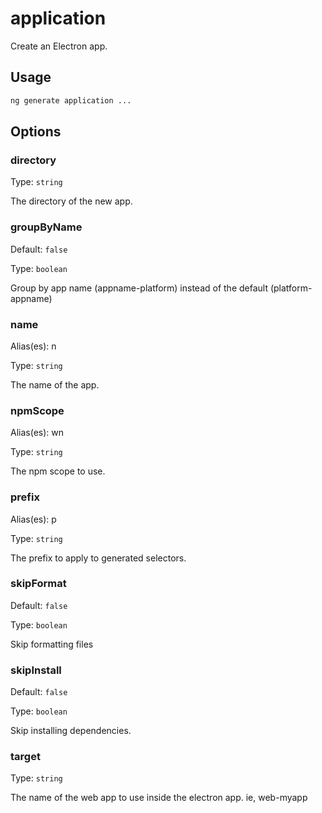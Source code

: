 # application

Create an Electron app.

## Usage

```bash
ng generate application ...

```

## Options

### directory

Type: `string`

The directory of the new app.

### groupByName

Default: `false`

Type: `boolean`

Group by app name (appname-platform) instead of the default (platform-appname)

### name

Alias(es): n

Type: `string`

The name of the app.

### npmScope

Alias(es): wn

Type: `string`

The npm scope to use.

### prefix

Alias(es): p

Type: `string`

The prefix to apply to generated selectors.

### skipFormat

Default: `false`

Type: `boolean`

Skip formatting files

### skipInstall

Default: `false`

Type: `boolean`

Skip installing dependencies.

### target

Type: `string`

The name of the web app to use inside the electron app. ie, web-myapp
